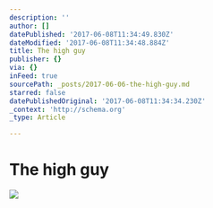 ```yaml
---
description: ''
author: []
datePublished: '2017-06-08T11:34:49.830Z'
dateModified: '2017-06-08T11:34:48.884Z'
title: The high guy
publisher: {}
via: {}
inFeed: true
sourcePath: _posts/2017-06-06-the-high-guy.md
starred: false
datePublishedOriginal: '2017-06-08T11:34:34.230Z'
_context: 'http://schema.org'
_type: Article

---
```

# The high guy
![](https://the-grid-user-content.s3-us-west-2.amazonaws.com/00b2968a-a7a5-4edd-b2e5-5949c477a245.jpg)